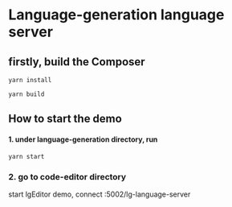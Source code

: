 # Language-generation language server

## firstly, build the Composer
```
yarn install
```

```
yarn build
```

## How to start the demo

#### 1. under language-generation directory, run
```
yarn start
```

### 2. go to code-editor directory

start lgEditor demo, connect :5002/lg-language-server
